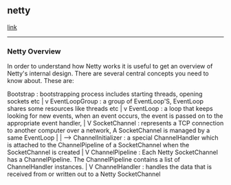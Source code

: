## netty
[link](http://tutorials.jenkov.com/netty/index.html)

------

### Netty Overview
In order to understand how Netty works it is useful to get an overview of Netty's internal design. 
There are several central concepts you need to know about. These are:

Bootstrap : bootstrapping process includes starting threads, opening sockets etc
    |
    v
EventLoopGroup : a group of EventLoop'S, EventLoop shares some resources like threads etc
    |
    v
EventLoop : a loop that keeps looking for new events, when an event occurs, the event is passed on to the appropriate event handler,
    |
    V
SocketChannel : represents a TCP connection to another computer over a network, A SocketChannel is managed by a same EventLoop
    | 
    | --> ChannelInitializer : a special ChannelHandler which is attached to the ChannelPipeline of a SocketChannel when the SocketChannel is created
    |
    V
ChannelPipeline : Each Netty SocketChannel has a ChannelPipeline. The ChannelPipeline contains a list of ChannelHandler instances.
    |
    V
ChannelHandler : handles the data that is received from or written out to a Netty SocketChannel
